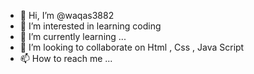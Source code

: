 - 👋 Hi, I’m @waqas3882
- 👀 I’m interested in learning coding 
- 🌱 I’m currently learning ...
- 💞️ I’m looking to collaborate on Html , Css , Java Script 
- 📫 How to reach me ...

<!---
waqas3882/waqas3882 is a ✨ special ✨ repository because its `README.md` (this file) appears on your GitHub profile.
You can click the Preview link to take a look at your changes.
--->
